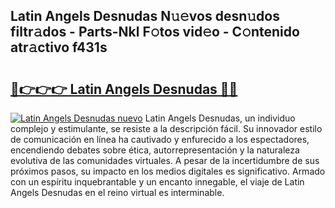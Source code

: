 ## Latin Angels Desnudas N𝚞𝚎vos desn𝚞dos filtr𝚊dos - Parts-Nkl F𝚘tos vid𝚎o - C𝚘ntenido atr𝚊ctivo f431s

# <h2><a href="http://mbcr3uq.tromn.icu/?c=Latin+Angels+Desnudas">🔗👉👉👉 Latin Angels Desnudas 🔗🔗</a></h2>

[![Latin Angels Desnudas nuevo](https://i.imgur.com/pEAQMta.gif)](http://mbcr3uq.tromn.icu/?c=Latin+Angels+Desnudas)
Latin Angels Desnudas, un individuo complejo y estimulante, se resiste a la descripción fácil. Su innovador estilo de comunicación en línea ha cautivado y enfurecido a los espectadores, encendiendo debates sobre ética, autorrepresentación y la naturaleza evolutiva de las comunidades virtuales. A pesar de la incertidumbre de sus próximos pasos, su impacto en los medios digitales es significativo. Armado con un espíritu inquebrantable y un encanto innegable, el viaje de Latin Angels Desnudas en el reino virtual es interminable.
